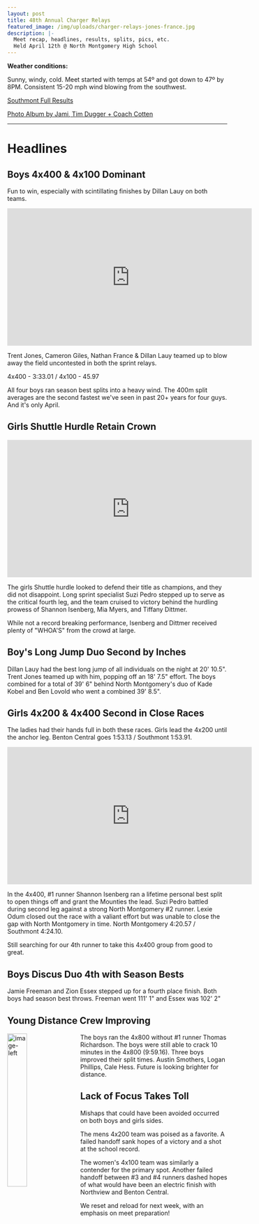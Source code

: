 ```yaml
---
layout: post
title: 48th Annual Charger Relays
featured_image: /img/uploads/charger-relays-jones-france.jpg
description: |-
  Meet recap, headlines, results, splits, pics, etc.
  Held April 12th @ North Montgomery High School
---
```

**Weather conditions:**

Sunny, windy, cold. Meet started with temps at 54º and got down to 47º by 8PM. Consistent 15-20 mph wind blowing from the southwest.

[Southmont Full Results](https://docs.google.com/spreadsheets/d/1mCTyufuI7OblASIp1WHg2Xim_-LsywPnXWqIQUB0ZjE/edit?usp=sharing)

[Photo Album by Jami, Tim Dugger + Coach Cotten](https://www.facebook.com/pg/MountieTrackXC/photos/?tab=album&album_id=3190477767644957&__xts__%5B0%5D=68.ARAoemTRSJvqm28dpu3XX8HnOPt2dIGmkW6zkEPaNMZ725OAXcgTybjsvu88J8D8CAOM75nx84U3p0jRkI-zO2EEP1VJ0zUbCqpr9H1G4blWBc2k6nouwHc2C1q1tVkyC1unAkxqFPFSdgvDsNcgoR5Mf7IO-7TJEZob7evP-tEAvpsqvqjLROTTTomGy7AnvHCWqEaBovzW3QR4oI5TCpBPR2lCG5lifQXxqwEALox2wvXtX36Dm8pLHgBr2rYaO2GH-68_LLTfmdLO5v_Xf_eMdoQ73TXVELNH_8GdvrV0Fp9ZRIB549gINuCIsTgAytNZIRu9DhHpgmXe_xZmO9z1fTADOtoPcU9anhdUbpKuumMbsesF4EXcMNhmd41otM3ZzgfnSQ5XDPv4YlHIOIHypBpnt8mc3A6E7GUWW6_m9syvvqf_EJbrTtPH_PSL9upumwvVCKDx3BGfnheyL1fH4Q&__tn__=-UC-R)

- - -

# Headlines

## Boys 4x400 & 4x100 Dominant

Fun to win, especially with scintillating finishes by Dillan Lauy on both teams.

<iframe width="560" height="315" src="https://www.youtube.com/embed/oF1Y8QWD_v8" frameborder="0" allow="accelerometer; autoplay; encrypted-media; gyroscope; picture-in-picture" allowfullscreen></iframe>

Trent Jones, Cameron Giles, Nathan France & Dillan Lauy teamed up to blow away the field uncontested in both the sprint relays.

4x400 - 3:33.01 / 4x100 - 45.97

All four boys ran season best splits into a heavy wind. The 400m split averages are the second fastest we've seen in past 20+ years for four guys. And it's only April.

## Girls Shuttle Hurdle Retain Crown

<iframe width="560" height="315" src="https://www.youtube.com/embed/2ZZkDqntpgs" frameborder="0" allow="accelerometer; autoplay; encrypted-media; gyroscope; picture-in-picture" allowfullscreen></iframe>

The girls Shuttle hurdle looked to defend their title as champions, and they did not disappoint. Long sprint specialist Suzi Pedro stepped up to serve as the critical fourth leg, and the team cruised to victory behind the hurdling prowess of Shannon Isenberg, Mia Myers, and Tiffany Dittmer.

While not a record breaking performance, Isenberg and Dittmer received plenty of "WHOA'S" from the crowd at large.

## **Boy's Long Jump Duo Second by Inches**

Dillan Lauy had the best long jump of all individuals on the night at 20' 10.5". Trent Jones teamed up with him, popping off an 18' 7.5" effort. The boys combined for a total of 39' 6" behind North Montgomery's duo of Kade Kobel and Ben Lovold who went a combined 39' 8.5".

## Girls 4x200 & 4x400 Second in Close Races

The ladies had their hands full in both these races. Girls lead the 4x200 until the anchor leg. Benton Central goes 1:53.13 / Southmont 1:53.91.

<iframe width="560" height="315" src="https://www.youtube.com/embed/T1JfXOw_ZsQ" frameborder="0" allow="accelerometer; autoplay; encrypted-media; gyroscope; picture-in-picture" allowfullscreen></iframe>

In the 4x400, #1 runner Shannon Isenberg ran a lifetime personal best split to open things off and grant the Mounties the lead. Suzi Pedro battled during second leg against a strong North Montgomery #2 runner. Lexie Odum closed out the race with a valiant effort but was unable to close the gap with North Montgomery in time. North Montgomery 4:20.57 / Southmont 4:24.10.

Still searching for our 4th runner to take this 4x400 group from good to great.

## Boys Discus Duo 4th with Season Bests

Jamie Freeman and Zion Essex stepped up for a fourth place finish. Both boys had season best throws. Freeman went 111' 1" and Essex was 102' 2" 

## Young Distance Crew Improving

<img src="blob:https://mountietrackxc.com/9a4d3443-38a6-4db4-b8e6-67e72f4231f4" alt="image-left" class="align-left" style="margin-right: 1rem; margin-bottom: 1rem; float: left; width: 30%;">

The boys ran the 4x800 without #1 runner Thomas Richardson. The boys were still able to crack 10 minutes in the 4x800 (9:59.16). Three boys improved their split times. Austin Smothers, Logan Phillips, Cale Hess. Future is looking brighter for distance.

## Lack of Focus Takes Toll

Mishaps that could have been avoided occurred on both boys and girls sides.

The mens 4x200 team was poised as a favorite. A failed handoff sank hopes of a victory and a shot at the school record.

The women's 4x100 team was similarly a contender for the primary spot. Another failed handoff between #3 and #4 runners dashed hopes of what would have been an electric finish with Northview and Benton Central.

We reset and reload for next week, with an emphasis on meet preparation!
